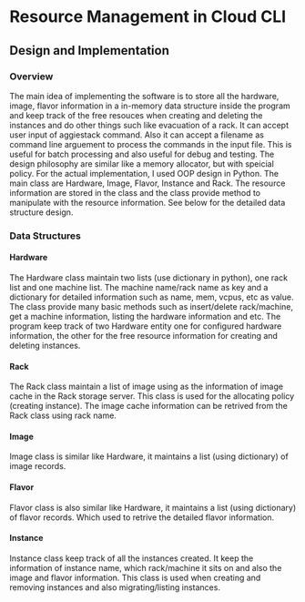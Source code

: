 # Resource Management in Cloud CLI

## Design and Implementation

### Overview
The main idea of implementing the software is to store all the hardware, image, flavor information in a in-memory data structure inside the program and keep track of the free resouces when creating and deleting the instances and do other things such like evacuation of a rack. It can accept user input of aggiestack command. Also it can accept a filename as command line arguement to process the commands in the input file. This is useful for batch processing and also useful for debug and testing. The design philosophy are similar like a memory allocator, but with speicial policy. For the actual implementation, I used OOP design in Python. The main class are Hardware, Image, Flavor, Instance and Rack. The resource information are stored in the class and the class provide method to manipulate with the resource information. See below for the detailed data structure design.

### Data Structures

#### Hardware
The Hardware class maintain two lists (use dictionary in python), one rack list and one machine list. The machine name/rack name as key and a dictionary for detailed information such as name, mem, vcpus, etc as value. The class provide many basic methods such as insert/delete rack/machine, get a machine information, listing the hardware information and etc. The program keep track of two Hardware entity one for configured hardware information, the other for the free resource information for creating and deleting instances.

#### Rack
The Rack class maintain a list of image using as the information of image cache in the Rack storage server. This class is used for the allocating policy (creating instance). The image cache information can be retrived from the Rack class using rack name.

#### Image
Image class is similar like Hardware, it maintains a list (using dictionary) of image records.

#### Flavor
Flavor class is also similar like Hardware, it maintains a list (using dictionary) of flavor records. Which used to retrive the detailed flavor information.

#### Instance
Instance class keep track of all the instances created. It keep the information of instance name, which rack/machine it sits on and also the image and flavor information. This class is used when creating and removing instances and also migrating/listing instances.
